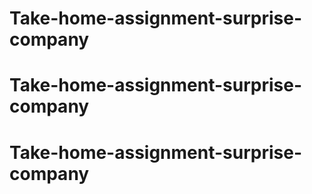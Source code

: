# Take-home-assignment-surprise-company
# Take-home-assignment-surprise-company
# Take-home-assignment-surprise-company
